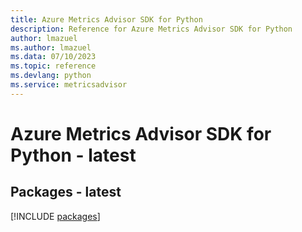 ```yaml
---
title: Azure Metrics Advisor SDK for Python
description: Reference for Azure Metrics Advisor SDK for Python
author: lmazuel
ms.author: lmazuel
ms.data: 07/10/2023
ms.topic: reference
ms.devlang: python
ms.service: metricsadvisor
---
```

# Azure Metrics Advisor SDK for Python - latest
## Packages - latest
[!INCLUDE [packages](metrics-advisor-index.md)]